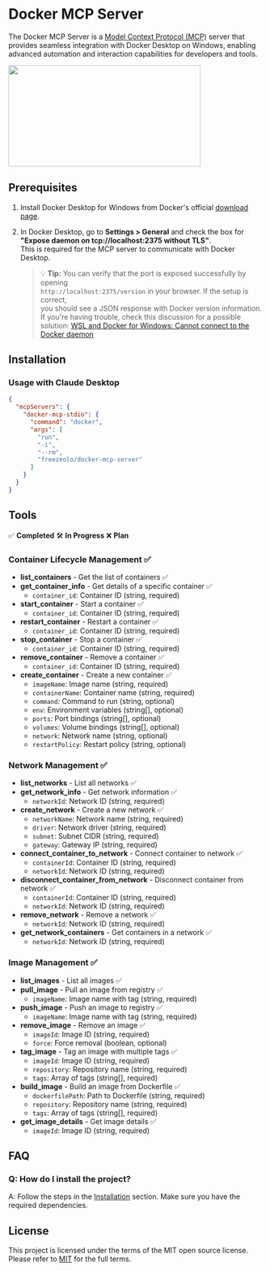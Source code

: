 # Docker MCP Server

The Docker MCP Server is a [Model Context Protocol (MCP)](https://modelcontextprotocol.io/introduction)
server that provides seamless integration with Docker Desktop on Windows, enabling advanced
automation and interaction capabilities for developers and tools.

<a href="https://glama.ai/mcp/servers/@Freezeu/mcp-server-docker">
  <img width="380" height="200" src="https://glama.ai/mcp/servers/@Freezeu/mcp-server-docker/badge" />
</a>

## Prerequisites

1. Install Docker Desktop for Windows from Docker's official [download page](https://docs.docker.com/desktop/setup/install/windows-install/).
2. In Docker Desktop, go to **Settings > General** and check the box for  
   **"Expose daemon on tcp://localhost:2375 without TLS"**.  
   This is required for the MCP server to communicate with Docker Desktop.

   > 💡 **Tip:** You can verify that the port is exposed successfully by opening  
   > `http://localhost:2375/version` in your browser. If the setup is correct,  
   > you should see a JSON response with Docker version information.
   > If you're having trouble, check this discussion for a possible solution:
   > [WSL and Docker for Windows: Cannot connect to the Docker daemon](https://forums.docker.com/t/wsl-and-docker-for-windows-cannot-connect-to-the-docker-daemon-at-tcp-localhost-2375-is-the-docker-daemon-running/63571/13)

## Installation

### Usage with Claude Desktop

```json
{
  "mcpServers": {
    "docker-mcp-stdio": {
      "command": "docker",
      "args": [
        "run",
        "-i",
        "--rm",
        "freezeolo/docker-mcp-server"
      ]
    }
  }
}
```


## Tools
✅ **Completed**  🛠️ **In Progress**  ❌ **Plan**  

### Container Lifecycle Management ✅
  - **list_containers** - Get the list of containers ✅
  - **get_container_info** - Get details of a specific container ✅
    - `container_id`: Container ID (string, required)
  - **start_container** - Start a container ✅
    - `container_id`: Container ID (string, required)
  - **restart_container** - Restart a container ✅
    - `container_id`: Container ID (string, required)
  - **stop_container** - Stop a container ✅
    - `container_id`: Container ID (string, required)
  - **remove_container** - Remove a container ✅
    - `container_id`: Container ID (string, required)
  - **create_container** - Create a new container ✅
    - `imageName`: Image name (string, required)
    - `containerName`: Container name (string, required)
    - `command`: Command to run (string, optional)
    - `env`: Environment variables (string[], optional)
    - `ports`: Port bindings (string[], optional)
    - `volumes`: Volume bindings (string[], optional)
    - `network`: Network name (string, optional)
    - `restartPolicy`: Restart policy (string, optional)

### Network Management ✅
  - **list_networks** - List all networks ✅
  - **get_network_info** - Get network information ✅
    - `networkId`: Network ID (string, required)
  - **create_network** - Create a new network ✅
    - `networkName`: Network name (string, required)
    - `driver`: Network driver (string, required)
    - `subnet`: Subnet CIDR (string, required)
    - `gateway`: Gateway IP (string, required)
  - **connect_container_to_network** - Connect container to network ✅
    - `containerId`: Container ID (string, required)
    - `networkId`: Network ID (string, required)
  - **disconnect_container_from_network** - Disconnect container from network ✅
    - `containerId`: Container ID (string, required)
    - `networkId`: Network ID (string, required)
  - **remove_network** - Remove a network ✅
    - `networkId`: Network ID (string, required)
  - **get_network_containers** - Get containers in a network ✅
    - `networkId`: Network ID (string, required)

### Image Management ✅
  - **list_images** - List all images ✅
  - **pull_image** - Pull an image from registry ✅
    - `imageName`: Image name with tag (string, required)
  - **push_image** - Push an image to registry ✅
    - `imageName`: Image name with tag (string, required)
  - **remove_image** - Remove an image ✅
    - `imageId`: Image ID (string, required)
    - `force`: Force removal (boolean, optional)
  - **tag_image** - Tag an image with multiple tags ✅
    - `imageId`: Image ID (string, required)
    - `repository`: Repository name (string, required)
    - `tags`: Array of tags (string[], required)
  - **build_image** - Build an image from Dockerfile ✅
    - `dockerfilePath`: Path to Dockerfile (string, required)
    - `repository`: Repository name (string, required)
    - `tags`: Array of tags (string[], required)
  - **get_image_details** - Get image details ✅
    - `imageId`: Image ID (string, required)

## FAQ

### Q: How do I install the project?
A: Follow the steps in the [Installation](#installation) section. Make sure you have the required dependencies.


## License

This project is licensed under the terms of the MIT open source license. Please refer to [MIT](./LICENSE) for the full terms.
